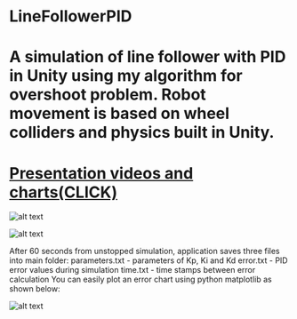# LineFollowerPID
# A simulation of line follower with PID in Unity using my algorithm for overshoot problem.  Robot movement is based on wheel colliders and physics built in Unity.

# [Presentation videos and charts(CLICK)](https://www.dropbox.com/sh/n9m6bl9dvuo0i83/AAAwWYt_6QBPf7ynb-Ycgg4Ra?dl=0)

![alt text](https://github.com/vvrvvd/LineFollowerPID/blob/master/Screenshoots/line%20follower%20ui.png)

![alt text](https://github.com/vvrvvd/LineFollowerPID/blob/master/Screenshoots/race%20route.png)

After 60 seconds from unstopped simulation, application saves three files into main folder:
    parameters.txt - parameters of Kp, Ki and Kd
    error.txt - PID error values during simulation
    time.txt - time stamps between error calculation
You can easily plot an error chart using python matplotlib as shown below:

![alt text](https://github.com/vvrvvd/LineFollowerPID/blob/master/Screenshoots/error.png)

